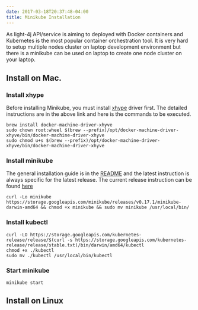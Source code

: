 ```yaml
---
date: 2017-03-18T20:37:48-04:00
title: Minikube Installation
---
```


As light-4j API/service is aiming to deployed with Docker containers and
Kubernetes is the most popular container orchestration tool. It is very hard
to setup multiple nodes cluster on laptop development environment but there
is a minikube can be used on laptop to create one node cluster on your laptop.

## Install on Mac.


### Install xhype
Before installing Minikube, you must install [xhype](https://github.com/zchee/docker-machine-driver-xhyve#install) 
driver first. The detailed instructions are in the above link and here is the
commands to be executed.

```
brew install docker-machine-driver-xhyve
sudo chown root:wheel $(brew --prefix)/opt/docker-machine-driver-xhyve/bin/docker-machine-driver-xhyve
sudo chmod u+s $(brew --prefix)/opt/docker-machine-driver-xhyve/bin/docker-machine-driver-xhyve
```

### Install minikube

The general installation guide is in the [README](https://github.com/kubernetes/minikube) 
and the latest instruction is always specific for the latest release. The current
release instruction can be found [here](https://github.com/kubernetes/minikube/releases)

```
curl -Lo minikube https://storage.googleapis.com/minikube/releases/v0.17.1/minikube-darwin-amd64 && chmod +x minikube && sudo mv minikube /usr/local/bin/
```

### Install kubectl

```
curl -LO https://storage.googleapis.com/kubernetes-release/release/$(curl -s https://storage.googleapis.com/kubernetes-release/release/stable.txt)/bin/darwin/amd64/kubectl
chmod +x ./kubectl
sudo mv ./kubectl /usr/local/bin/kubectl
```


### Start minikube

```
minikube start
```

## Install on Linux


